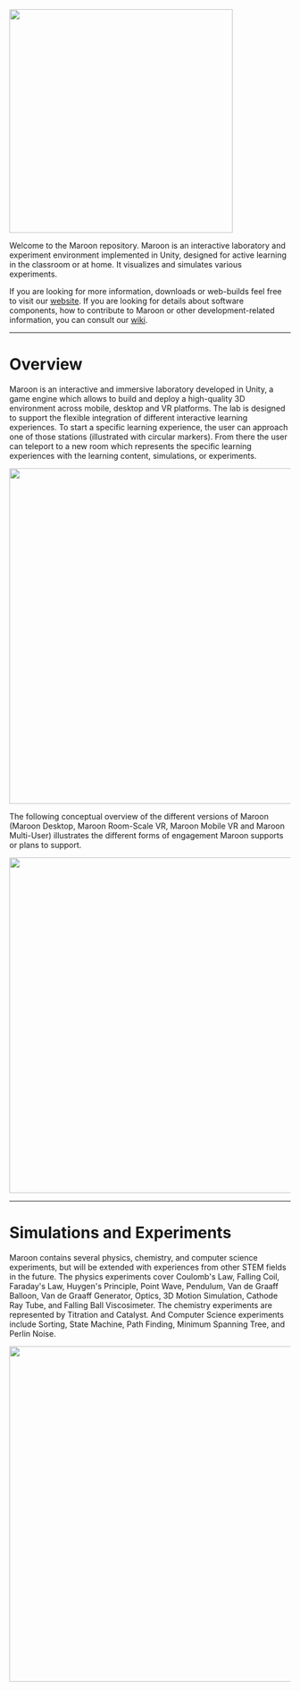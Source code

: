<img src="/images/logo/logo-256.png" width="400"/>

Welcome to the Maroon repository. Maroon is an interactive laboratory and experiment environment implemented in Unity, designed for active learning in the classroom or at home. It visualizes and simulates various experiments.

If you are looking for more information, downloads or web-builds feel free to visit our [website](https://maroon.tugraz.at/). If you are looking for details about software components, how to contribute to Maroon or other development-related information, you can consult our [wiki](https://github.com/GamesResearchTUG/Maroon/wiki).

***

# Overview
Maroon is an interactive and immersive laboratory developed in Unity, a
game engine which allows to build and deploy a high-quality 3D environment across
mobile, desktop and VR platforms. The lab is designed to support the flexible integration
of different interactive learning experiences.
To start a specific learning experience, the user can approach one
of those stations (illustrated with circular markers). From there the user can teleport to a new
room which represents the specific learning experiences with the learning content,
simulations, or experiments.

<img src="/images/screenshots/laboratory.jpg" width="600"/>

The following conceptual overview of the different versions of Maroon (Maroon Desktop, Maroon Room-Scale VR, Maroon Mobile VR and Maroon
Multi-User) illustrates the different forms of engagement Maroon supports or plans to support.

<img src="/images/architecture/architecture.png" width="600"/>

***

# Simulations and Experiments

Maroon contains several physics, chemistry, and computer science experiments, but will be extended with experiences from other STEM fields in the future. The physics experiments cover Coulomb's Law, Falling Coil, Faraday's Law, Huygen's Principle, Point Wave, Pendulum, Van de Graaff Balloon, Van de Graaff Generator, Optics, 3D Motion Simulation, Cathode Ray Tube, and Falling Ball Viscosimeter. The chemistry experiments are represented by Titration and Catalyst. And Computer Science experiments include Sorting, State Machine, Path Finding, Minimum Spanning Tree, and Perlin Noise.

<img src="/images/screenshots/experiment-room.jpg" width="600"/>
